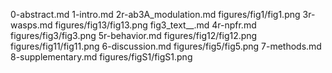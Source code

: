 0-abstract.md
1-intro.md
2r-ab3A_modulation.md
figures/fig1/fig1.png
3r-wasps.md
figures/fig13/fig13.png
fig3_text__.md
4r-npfr.md
figures/fig3/fig3.png
5r-behavior.md
figures/fig12/fig12.png
figures/fig11/fig11.png
6-discussion.md
figures/fig5/fig5.png
7-methods.md
8-supplementary.md
figures/figS1/figS1.png